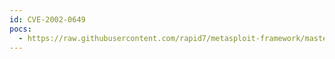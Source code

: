 ```yaml
---
id: CVE-2002-0649
pocs:
  - https://raw.githubusercontent.com/rapid7/metasploit-framework/master/modules/exploits/windows/mssql/ms02_039_slammer.rb
---
```

